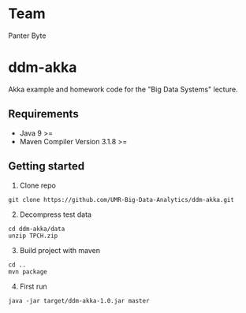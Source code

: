 # Team
Panter Byte



# ddm-akka
Akka example and homework code for the "Big Data Systems" lecture.

## Requirements
- Java 9 >=
- Maven Compiler Version 3.1.8 >=

## Getting started
1. Clone repo
  ```
  git clone https://github.com/UMR-Big-Data-Analytics/ddm-akka.git
  ```
        
2. Decompress test data
  ```
  cd ddm-akka/data
  unzip TPCH.zip
  ```

3. Build project with maven
  ```
  cd ..
  mvn package
  ```

4. First run
  ```
  java -jar target/ddm-akka-1.0.jar master
  ```
